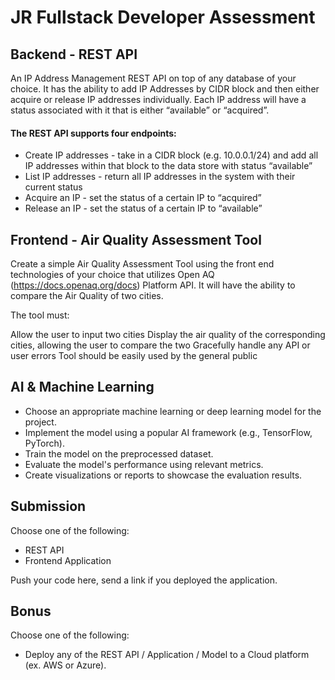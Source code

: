# JR Fullstack Developer Assessment

## Backend - REST API
An IP Address Management REST API on top of any database of your choice. It has the ability to add IP Addresses by CIDR block and then either acquire or release IP addresses individually. Each IP address will have a status associated with it that is either “available” or “acquired”.

#### The REST API supports four endpoints:

* Create IP addresses - take in a CIDR block (e.g. 10.0.0.1/24) and add all IP addresses within that block to the data store with status “available”
* List IP addresses - return all IP addresses in the system with their current status
* Acquire an IP - set the status of a certain IP to “acquired”
* Release an IP - set the status of a certain IP to “available”


## Frontend - Air Quality Assessment Tool

Create a simple Air Quality Assessment Tool using the front end technologies of your choice that utilizes Open AQ (https://docs.openaq.org/docs) Platform API. It will have the ability to compare the Air Quality of two cities.

The tool must:

Allow the user to input two cities
Display the air quality of the corresponding cities, allowing the user to compare the two
Gracefully handle any API or user errors
Tool should be easily used by the general public

## AI & Machine Learning
* Choose an appropriate machine learning or deep learning model for the project.
* Implement the model using a popular AI framework (e.g., TensorFlow, PyTorch).
* Train the model on the preprocessed dataset.
* Evaluate the model's performance using relevant metrics.
* Create visualizations or reports to showcase the evaluation results.


## Submission
Choose one of the following:
* REST API
* Frontend Application

Push your code here, send a link if you deployed the application.


## Bonus
Choose one of the following:
* Deploy any of the REST API / Application / Model to a Cloud platform (ex. AWS or Azure).
